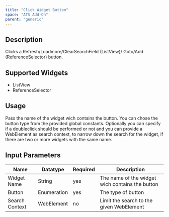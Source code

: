```yaml
---
title: "Click Widget Button"
space: "ATS Add-On" 
parent: "generic"
---
```


## Description

Clicks a Refresh/Loadmore/ClearSearchField (ListView)/ Goto/Add (ReferenceSelector) button.

## Supported Widgets

 + ListView
 + ReferenceSelector

## Usage

Pass the name of the widget wich contains the button. You can chose the button type from the provided global constants.
Optionally you can specify if a doubleclick should be performed or not and you can provide a WebElement as search context, to narrow down the search for the widget, if there are two or more widgets with the same name.

## Input Parameters

Name | Datatype | Required | Description
--- | --- | --- | ---
Widget Name | String | yes | The name of the widget wich contains the button
Button | Enumeration | yes | The type of button
Search Context | WebElement | no | Limit the search to the given WebElement

